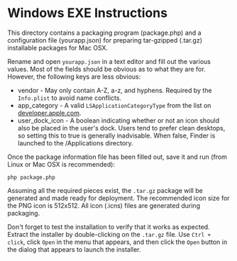 Windows EXE Instructions
========================

This directory contains a packaging program (package.php) and a configuration file (yourapp.json) for preparing tar-gzipped (.tar.gz) installable packages for Mac OSX.

Rename and open `yourapp.json` in a text editor and fill out the various values.  Most of the fields should be obvious as to what they are for.  However, the following keys are less obvious:

* vendor - May only contain A-Z, a-z, and hyphens.  Required by the `Info.plist` to avoid name conflicts.
* app_category - A valid `LSApplicationCategoryType` from the list on [developer.apple.com](https://developer.apple.com/library/archive/documentation/General/Reference/InfoPlistKeyReference/Articles/LaunchServicesKeys.html#//apple_ref/doc/uid/TP40009250-SW8).
* user_dock_icon - A boolean indicating whether or not an icon should also be placed in the user's dock.  Users tend to prefer clean desktops, so setting this to true is generally inadvisable.  When false, Finder is launched to the /Applications directory.

Once the package information file has been filled out, save it and run (from Linux or Mac OSX is recommended):

```
php package.php
```

Assuming all the required pieces exist, the `.tar.gz` package will be generated and made ready for deployment.  The recommended icon size for the PNG icon is 512x512.  All icon (.icns) files are generated during packaging.

Don't forget to test the installation to verify that it works as expected.  Extract the installer by double-clicking on the `.tar.gz` file.  Use `Ctrl + click`, click `Open` in the menu that appears, and then click the `Open` button in the dialog that appears to launch the installer.